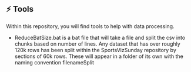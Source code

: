 ## ⚡ Tools

Within this repository, you will find tools to help with data processing.


* ReduceBatSize.bat is a bat file that will take a file and split the csv into chunks based on number of lines. Any dataset that has over roughly 120k rows has been split within the SportsVizSunday repository by sections of 60k rows. These will appear in a folder of its own with the naming convention filenameSplit
